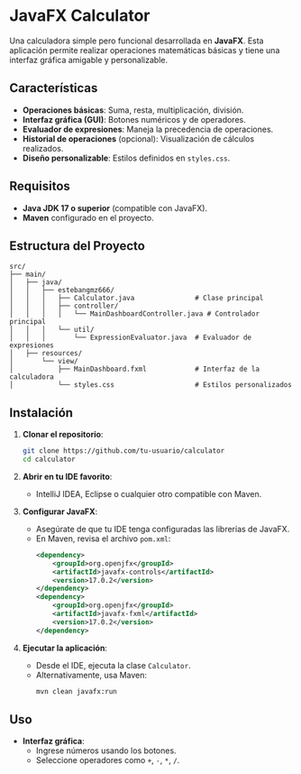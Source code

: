
# JavaFX Calculator

Una calculadora simple pero funcional desarrollada en **JavaFX**. Esta aplicación permite realizar operaciones matemáticas básicas y tiene una interfaz gráfica amigable y personalizable.

## Características

- **Operaciones básicas**: Suma, resta, multiplicación, división.
- **Interfaz gráfica (GUI)**: Botones numéricos y de operadores.
- **Evaluador de expresiones**: Maneja la precedencia de operaciones.
- **Historial de operaciones** (opcional): Visualización de cálculos realizados.
- **Diseño personalizable**: Estilos definidos en `styles.css`.

## Requisitos

- **Java JDK 17 o superior** (compatible con JavaFX).
- **Maven** configurado en el proyecto.

## Estructura del Proyecto

```
src/
├── main/
│   ├── java/
│   │   ├── estebangmz666/
│   │   │   ├── Calculator.java               # Clase principal
│   │   │   ├── controller/
│   │   │   │   └── MainDashboardController.java # Controlador principal
│   │   │   └── util/
│   │   │       └── ExpressionEvaluator.java  # Evaluador de expresiones
│   ├── resources/
│       └── view/
│           ├── MainDashboard.fxml            # Interfaz de la calculadora
│           └── styles.css                    # Estilos personalizados
```

## Instalación

1. **Clonar el repositorio**:
   ```bash
   git clone https://github.com/tu-usuario/calculator
   cd calculator
   ```

2. **Abrir en tu IDE favorito**:
   - IntelliJ IDEA, Eclipse o cualquier otro compatible con Maven.

3. **Configurar JavaFX**:
   - Asegúrate de que tu IDE tenga configuradas las librerías de JavaFX.
   - En Maven, revisa el archivo `pom.xml`:
     ```xml
     <dependency>
         <groupId>org.openjfx</groupId>
         <artifactId>javafx-controls</artifactId>
         <version>17.0.2</version>
     </dependency>
     <dependency>
         <groupId>org.openjfx</groupId>
         <artifactId>javafx-fxml</artifactId>
         <version>17.0.2</version>
     </dependency>
     ```

4. **Ejecutar la aplicación**:
   - Desde el IDE, ejecuta la clase `Calculator`.
   - Alternativamente, usa Maven:
     ```bash
     mvn clean javafx:run
     ```

## Uso

- **Interfaz gráfica**:
  - Ingrese números usando los botones.
  - Seleccione operadores como `+`, `-`, `*`, `/`.